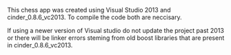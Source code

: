 This chess app was created using Visual Studio 2013 and cinder_0.8.6_vc2013. To compile the code both are neccisary.

If using a newer version of Visual studio do not update the project past 2013 or there will be linker errors steming from old boost libraries that are present in cinder_0.8.6_vc2013.